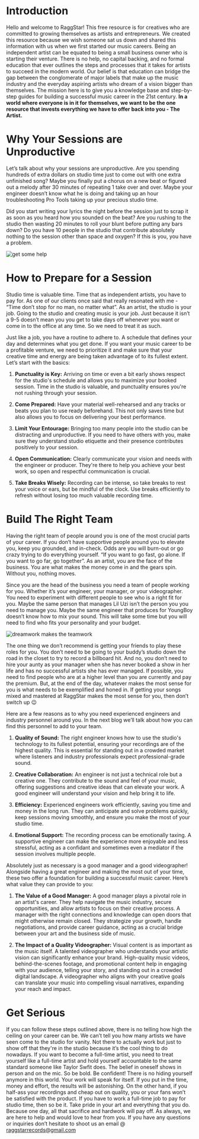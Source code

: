 <script lang='ts'>
  import BlogPageTemplate from '$lib/components/blog/BlogPageTemplate.svelte';
  import type { BlogCardProps } from '$lib/managers/BlogManager';
  import { ASSETS_PATH } from '$lib/managers/BlogManager';
  import { orderedBlogPosts } from '$lib/managers/BlogManager';
  import { page } from '$app/stores';

  const blogPostInfo: BlogCardProps = orderedBlogPosts.find((post) => post.slug === $page.route.id?.split('/')[3]);
  const assetsUrl = `${ASSETS_PATH}/${blogPostInfo.image}`;

  const gif1 = `${assetsUrl}/gif1.gif`;
  const gif2 = `${assetsUrl}/gif2.gif`;
</script>

<BlogPageTemplate
  title={blogPostInfo.title}
  subtitle={blogPostInfo.subtitle}
  published_date={blogPostInfo.date_published}
  coverImg={blogPostInfo.image}>

# Introduction
Hello and welcome to RaggStar! This free resource is for creatives who are committed to growing themselves as artists and entrepreneurs. We created this resource because we wish someone sat us down and shared this information with us when we first started our music careers. Being an independent artist can be equated to being a small business owner who is starting their venture. There is no help, no capital backing, and no formal education that ever outlines the steps and processes that it takes for artists to succeed in the modern world. Our belief is that education can bridge the gap between the conglomerate of major labels that make up the music industry and the everyday aspiring artists who dream of a vision bigger than themselves. The mission here is to give you a knowledge base and step-by-step guides for building a successful music career in the 21st century. **In a world where everyone is in it for themselves, we want to be the one resource that invests everything we have to offer back into you - The Artist.**

# Why Your Sessions are Unproductive
Let’s talk about why your sessions are unproductive. Are you spending hundreds of extra dollars on studio time just to come out with one extra unfinished song? Maybe you finally put a chorus on a new beat or figured out a melody after 30 minutes of repeating 1 take over and over. Maybe your engineer doesn’t know what he is doing and taking up an hour troubleshooting Pro Tools taking up your precious studio time.

Did you start writing your lyrics the night before the session just to scrap it as soon as you heard how you sounded on the beat? Are you rushing to the studio then wasting 20 minutes to roll your blunt before putting any bars down?  Do you have 10 people in the studio that contribute absolutely nothing to the session other than space and oxygen? If this is you, you have a problem.

![get some help]({gif1})

# How to Prepare for a Session
Studio time is valuable time. Time that as independent artists, you have to pay for. As one of our clients once said that really resonated with me - “Time don’t stop for no man, no matter what”. As an artist, the studio is your job. Going to the studio and creating music is your job. Just because it isn’t a 9-5 doesn’t mean you you get to take days off whenever you want or come in to the office at any time. So we need to treat it as such.

Just like a job, you have a routine to adhere to. A schedule that defines your day and determines what you get done. If you want your music career to be a profitable venture, we need to prioritize it and make sure that your creative time and energy are being taken advantage of to its fullest extent. Let’s start with the basics:

1. **Punctuality is Key:** Arriving on time or even a bit early shows respect for the studio's schedule and allows you to maximize your booked session. Time in the studio is valuable, and punctuality ensures you're not rushing through your session.

2. **Come Prepared:** Have your material well-rehearsed and any tracks or beats you plan to use ready beforehand. This not only saves time but also allows you to focus on delivering your best performance.

3. **Limit Your Entourage:** Bringing too many people into the studio can be distracting and unproductive. If you need to have others with you, make sure they understand studio etiquette and their presence contributes positively to your session.

4. **Open Communication:** Clearly communicate your vision and needs with the engineer or producer. They're there to help you achieve your best work, so open and respectful communication is crucial.

5. **Take Breaks Wisely:** Recording can be intense, so take breaks to rest your voice or ears, but be mindful of the clock. Use breaks efficiently to refresh without losing too much valuable recording time.

# Build The Right Team
Having the right team of people around you is one of the most crucial parts of your career. If you don’t have supportive people around you to elevate you, keep you grounded, and in-check. Odds are you will burn-out or go crazy trying to do everything yourself. “If you want to go fast, go alone. If you want to go far, go together”. As an artist, you are the face of the business. You are what makes the money come in and the gears spin. Without you, nothing moves.

Since you are the head of the business you need a team of people working for you. Whether it’s your engineer, your manager, or your videographer. You need to experiment with different people to see who is a right fit for you. Maybe the same person that manages Lil Uzi isn’t the person you you need to manage you. Maybe the same engineer that produces for YoungBoy doesn’t know how to mix your sound. This will take some time but you will need to find who fits your personality and your budget.

![dreamwork makes the teamwork]({gif2})

The one thing we don’t recommend is getting your friends to play these roles for you. You don’t need to be going to your buddy’s studio down the road in the closet to try to record a billboard hit. And no, you don’t need to hire your aunty as your manager when she has never booked a show in her life and has no successful artists she has ever managed. If possible, you need to find people who are at a higher level than you are currently and pay the premium. But, at the end of the day, whatever makes the most sense for you is what needs to be exemplified and honed in. If getting your songs mixed and mastered at RaggStar makes the most sense for you, then don’t switch up 😉

Here are a few reasons as to why you need experienced engineers and industry personnel around you. In the next blog we’ll talk about how you can find this personnel to add to your team.

1. **Quality of Sound:** The right engineer knows how to use the studio's technology to its fullest potential, ensuring your recordings are of the highest quality. This is essential for standing out in a crowded market where listeners and industry professionals expect professional-grade sound.

2. **Creative Collaboration:** An engineer is not just a technical role but a creative one. They contribute to the sound and feel of your music, offering suggestions and creative ideas that can elevate your work. A good engineer will understand your vision and help bring it to life.

3. **Efficiency:** Experienced engineers work efficiently, saving you time and money in the long run. They can anticipate and solve problems quickly, keep sessions moving smoothly, and ensure you make the most of your studio time.

4. **Emotional Support:** The recording process can be emotionally taxing. A supportive engineer can make the experience more enjoyable and less stressful, acting as a confidant and sometimes even a mediator if the session involves multiple people.

Absolutely just as necessary is a good manager and a good videographer! Alongside having a great engineer and making the most out of your time, these two offer a foundation for building a successful music career. Here’s what value they can provide to you:

1. **The Value of a Good Manager:** A good manager plays a pivotal role in an artist's career. They help navigate the music industry, secure opportunities, and allow artists to focus on their creative process. A manager with the right connections and knowledge can open doors that might otherwise remain closed. They strategize your growth, handle negotiations, and provide career guidance, acting as a crucial bridge between your art and the business side of music.

2. **The Impact of a Quality Videographer:** Visual content is as important as the music itself. A talented videographer who understands your artistic vision can significantly enhance your brand. High-quality music videos, behind-the-scenes footage, and promotional content help in engaging with your audience, telling your story, and standing out in a crowded digital landscape. A videographer who aligns with your creative goals can translate your music into compelling visual narratives, expanding your reach and impact.

# Get Serious
If you can follow these steps outlined above, there is no telling how high the ceiling on your career can be. We can’t tell you how many artists we have seen come to the studio for vanity. Not there to actually work but just to show off that they're in the studio because it’s the cool thing to do nowadays. If you want to become a full-time artist, you need to treat yourself like a full-time artist and hold yourself accountable to the same standard someone like Taylor Swfit does. The belief in oneself shows in person and on the mic. So be bold. Be confident! There is no hiding yourself anymore in this world. Your work will speak for itself. If you put in the time, money and effort, the results will be astonishing. On the other hand, if you half-ass your recordings and cheap out on quality, you or your fans won’t be satisfied with the product. If you have to work a full-time job to pay for studio time, then so be it. Take pride in your art and everything that you do. Because one day, all that sacrifice and hardwork will pay off. As always, we are here to help and would love to hear from you. If you have any questions or inquiries don’t hesitate to shoot us an email  @ [raggstarrecords@gmail.com](mailto:raggstarrecords@gmail.com)

</BlogPageTemplate>
